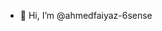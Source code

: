 - 👋 Hi, I’m @ahmedfaiyaz-6sense


<!---
ahmedfaiyaz-6sense/ahmedfaiyaz-6sense is a ✨ special ✨ repository because its `README.md` (this file) appears on your GitHub profile.
You can click the Preview link to take a look at your changes.
--->
